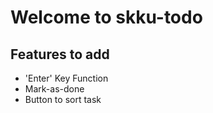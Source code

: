 # Welcome to skku-todo

## Features to add

- 'Enter' Key Function
- Mark-as-done
- Button to sort task